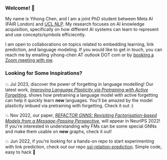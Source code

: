 ### Welcome! 👋

My name is Yihong Chen, and I am a joint PhD student between Meta AI (FAIR London) and [UCL NLP](https://nlp.cs.ucl.ac.uk/). My research focuses on AI knowledge acquisition, specifically on how different AI systems can learn to represent and use concepts/symbols efficiecntly.

I am open to collaborations on topics related to embedding learning, link prediction, and language modeling. If you would like to get in touch, you can reach me by emailing yihong-chen AT outlook DOT com or by [booking a Zoom meeting with me](https://calendly.com/yhc-curiosity/30min).

### Looking for Some Inspirations?
:boom: Jul 2023, discover the power of forgetting in language modelling! Our latest work, [*Improving Language Plasticity via Pretraining with Active Forgetting*](https://arxiv.org/abs/2307.01163), shows how pretraining a language model with active forgetting can help it quickly learn **new** languages. You'll be amazed by the model plasticity imbued via pretraining with forgetting. Check it out :)

:boom: Nov 2022, our paper, *[REFACTOR GNNS: Revisiting Factorisation-based Models from a Message-Passing Perspective](https://arxiv.org/pdf/2207.09980.pdf)*, will appear in NeurIPS 2022! If you're interested in understanding why FMs can be some special GNNs and make them usable on **new** graphs, check it out!

:boom: Jun 2022, if you're looking for a hands-on repo to start experimenting with link prediction, check out our repo [ssl-relation-prediction](https://github.com/facebookresearch/ssl-relation-prediction). Simple code, easy to hack 🚀

